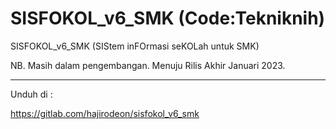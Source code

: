 # SISFOKOL_v6_SMK (Code:Tekniknih)

SISFOKOL_v6_SMK (SIStem inFOrmasi seKOLah untuk SMK)

NB. Masih dalam pengembangan. Menuju Rilis Akhir Januari 2023.

---

Unduh di : 


https://gitlab.com/hajirodeon/sisfokol_v6_smk
